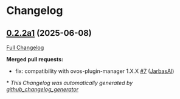 # Changelog

## [0.2.2a1](https://github.com/OpenVoiceOS/ovos-tts-plugin-polly/tree/0.2.2a1) (2025-06-08)

[Full Changelog](https://github.com/OpenVoiceOS/ovos-tts-plugin-polly/compare/0.2.1...0.2.2a1)

**Merged pull requests:**

- fix: compatibility with ovos-plugin-manager 1.X.X [\#7](https://github.com/OpenVoiceOS/ovos-tts-plugin-polly/pull/7) ([JarbasAl](https://github.com/JarbasAl))



\* *This Changelog was automatically generated by [github_changelog_generator](https://github.com/github-changelog-generator/github-changelog-generator)*
